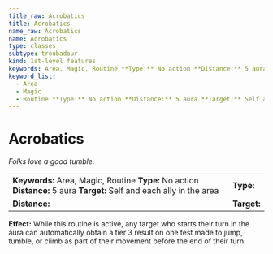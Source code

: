 ```yaml
---
title_raw: Acrobatics
title: Acrobatics
name_raw: Acrobatics
name: Acrobatics
type: classes
subtype: troubadour
kind: 1st-level features
keywords: Area, Magic, Routine **Type:** No action **Distance:** 5 aura **Target:** Self and each ally in the area
keyword_list:
  - Area
  - Magic
  - Routine **Type:** No action **Distance:** 5 aura **Target:** Self and each ally in the area
---
```


# Acrobatics

*Folks love a good tumble.*

|                                                                                                                        |             |
| :--------------------------------------------------------------------------------------------------------------------- | :---------- |
| **Keywords:** Area, Magic, Routine **Type:** No action **Distance:** 5 aura **Target:** Self and each ally in the area | **Type:**   |
| **Distance:**                                                                                                          | **Target:** |

**Effect:** While this routine is active, any target who starts their turn in the aura can automatically obtain a tier 3 result on one test made to jump, tumble, or climb as part of their movement before the end of their turn.
